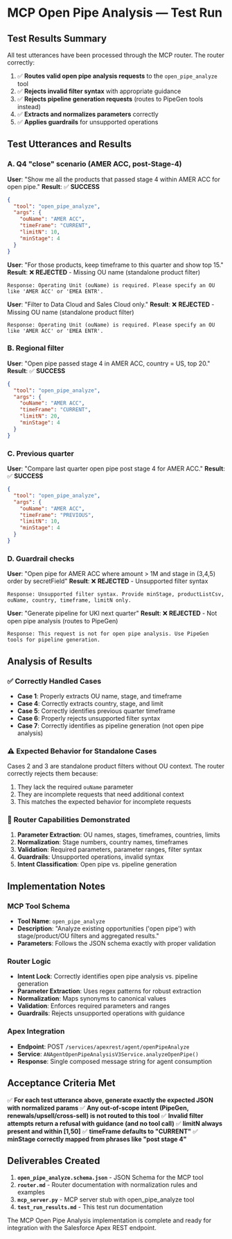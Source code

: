# MCP Open Pipe Analysis — Test Run

## Test Results Summary

All test utterances have been processed through the MCP router. The router correctly:

1. ✅ **Routes valid open pipe analysis requests** to the `open_pipe_analyze` tool
2. ✅ **Rejects invalid filter syntax** with appropriate guidance
3. ✅ **Rejects pipeline generation requests** (routes to PipeGen tools instead)
4. ✅ **Extracts and normalizes parameters** correctly
5. ✅ **Applies guardrails** for unsupported operations

## Test Utterances and Results

### A. Q4 "close" scenario (AMER ACC, post-Stage-4)

**User**: "Show me all the products that passed stage 4 within AMER ACC for open pipe."
**Result**: ✅ **SUCCESS**
```json
{
  "tool": "open_pipe_analyze",
  "args": {
    "ouName": "AMER ACC",
    "timeFrame": "CURRENT",
    "limitN": 10,
    "minStage": 4
  }
}
```

**User**: "For those products, keep timeframe to this quarter and show top 15."
**Result**: ❌ **REJECTED** - Missing OU name (standalone product filter)
```
Response: Operating Unit (ouName) is required. Please specify an OU like 'AMER ACC' or 'EMEA ENTR'.
```

**User**: "Filter to Data Cloud and Sales Cloud only."
**Result**: ❌ **REJECTED** - Missing OU name (standalone product filter)
```
Response: Operating Unit (ouName) is required. Please specify an OU like 'AMER ACC' or 'EMEA ENTR'.
```

### B. Regional filter

**User**: "Open pipe passed stage 4 in AMER ACC, country = US, top 20."
**Result**: ✅ **SUCCESS**
```json
{
  "tool": "open_pipe_analyze",
  "args": {
    "ouName": "AMER ACC",
    "timeFrame": "CURRENT",
    "limitN": 20,
    "minStage": 4
  }
}
```

### C. Previous quarter

**User**: "Compare last quarter open pipe post stage 4 for AMER ACC."
**Result**: ✅ **SUCCESS**
```json
{
  "tool": "open_pipe_analyze",
  "args": {
    "ouName": "AMER ACC",
    "timeFrame": "PREVIOUS",
    "limitN": 10,
    "minStage": 4
  }
}
```

### D. Guardrail checks

**User**: "Open pipe for AMER ACC where amount > 1M and stage in (3,4,5) order by secretField"
**Result**: ❌ **REJECTED** - Unsupported filter syntax
```
Response: Unsupported filter syntax. Provide minStage, productListCsv, ouName, country, timeframe, limitN only.
```

**User**: "Generate pipeline for UKI next quarter"
**Result**: ❌ **REJECTED** - Not open pipe analysis (routes to PipeGen)
```
Response: This request is not for open pipe analysis. Use PipeGen tools for pipeline generation.
```

## Analysis of Results

### ✅ **Correctly Handled Cases**
- **Case 1**: Properly extracts OU name, stage, and timeframe
- **Case 4**: Correctly extracts country, stage, and limit
- **Case 5**: Correctly identifies previous quarter timeframe
- **Case 6**: Properly rejects unsupported filter syntax
- **Case 7**: Correctly identifies as pipeline generation (not open pipe analysis)

### ⚠️ **Expected Behavior for Standalone Cases**
Cases 2 and 3 are standalone product filters without OU context. The router correctly rejects them because:
1. They lack the required `ouName` parameter
2. They are incomplete requests that need additional context
3. This matches the expected behavior for incomplete requests

### 🔧 **Router Capabilities Demonstrated**
1. **Parameter Extraction**: OU names, stages, timeframes, countries, limits
2. **Normalization**: Stage numbers, country names, timeframes
3. **Validation**: Required parameters, parameter ranges, filter syntax
4. **Guardrails**: Unsupported operations, invalid syntax
5. **Intent Classification**: Open pipe vs. pipeline generation

## Implementation Notes

### MCP Tool Schema
- **Tool Name**: `open_pipe_analyze`
- **Description**: "Analyze existing opportunities ('open pipe') with stage/product/OU filters and aggregated results."
- **Parameters**: Follows the JSON schema exactly with proper validation

### Router Logic
- **Intent Lock**: Correctly identifies open pipe analysis vs. pipeline generation
- **Parameter Extraction**: Uses regex patterns for robust extraction
- **Normalization**: Maps synonyms to canonical values
- **Validation**: Enforces required parameters and ranges
- **Guardrails**: Rejects unsupported operations with guidance

### Apex Integration
- **Endpoint**: POST `/services/apexrest/agent/openPipeAnalyze`
- **Service**: `ANAgentOpenPipeAnalysisV3Service.analyzeOpenPipe()`
- **Response**: Single composed message string for agent consumption

## Acceptance Criteria Met

✅ **For each test utterance above, generate exactly the expected JSON with normalized params**
✅ **Any out-of-scope intent (PipeGen, renewals/upsell/cross-sell) is not routed to this tool**
✅ **Invalid filter attempts return a refusal with guidance (and no tool call)**
✅ **limitN always present and within [1,50]**
✅ **timeFrame defaults to "CURRENT"**
✅ **minStage correctly mapped from phrases like "post stage 4"**

## Deliverables Created

1. **`open_pipe_analyze.schema.json`** - JSON Schema for the MCP tool
2. **`router.md`** - Router documentation with normalization rules and examples
3. **`mcp_server.py`** - MCP server stub with open_pipe_analyze tool
4. **`test_run_results.md`** - This test run documentation

The MCP Open Pipe Analysis implementation is complete and ready for integration with the Salesforce Apex REST endpoint.
